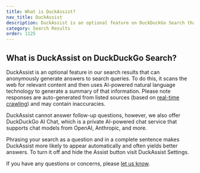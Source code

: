 ```yaml
---
title: What is DuckAssist?
nav_title: DuckAssist
description: DuckAssist is an optional feature on DuckDuckGo Search that generates answers to queries anonymously.
category: Search Results
order: 1125
---
```


## What is DuckAssist on DuckDuckGo Search?

DuckAssist is an optional feature in our search results that can anonymously generate answers to search queries. To do this, it scans the web for relevant content and then uses AI-powered natural language technology to generate a summary of that information. Please note responses are auto-generated from listed sources (based on <a href="https://duckduckgo.com/duckduckgo-help-pages/results/duckassistbot/">real-time crawling</a>) and may contain inaccuracies.

DuckAssist cannot answer follow-up questions, however, we also offer DuckDuckGo AI Chat, which is a private AI-powered chat service that supports chat models from OpenAI, Anthropic, and more.

Phrasing your search as a question and in a complete sentence makes DuckAssist more likely to appear automatically and often yields better answers. To turn it off and hide the Assist button visit DuckAssist Settings.

If you have any questions or concerns, please <a href="https://duckduckgo.com/feedback">let us know</a>.

